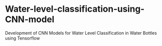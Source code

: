 # Water-level-classification-using-CNN-model
Development of CNN Models for Water Level Classification in Water Bottles using Tensorflow
